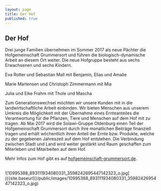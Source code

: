 ```yaml
---
layout: page
title: Der Hof
published: true
---
```




## Der Hof

Drei junge Familien übernehmen im Sommer 2017 als neue Pächter die Hofgemeinschaft Grummersort und führen die biologisch-dynamische Arbeit an diesem Ort weiter. Die neue Hofgruppe besteht aus sechs Erwachsenen und sechs Kindern.

Eva Rotter und Sebastian Mall mit Benjamin, Elias und Amalie

Marie Martensen und Christoph Zimmermann mit Mia

Julia und Eike Frahm mit Thole und Mascha

Zum Generationswechsel möchten wir unsere Kunden mit in die landwirtschaftliche Arbeit einbinden. Wir bieten Menschen aus unserem Umkreis die Möglichkeit mit der Übernahme eines Ernteanteiles die Verantwortung für die Pflanzen, Tiere und Menschen auf dem Hof mit zu tragen.
Ab Mai 2017 wird die Solawi-Gruppe Oldenburg  einen Teil der Hofgemeinschaft Grummersort durch ihre monatlichen Beiträge finanziell tragen und erhält wöchentlich ihren Anteil der Ernte bzw. Produkte, welche zu der gegebenen Jahreszeit auf dem Hof entstehen.
Die Verbindung zwischen Stadt und Land wird weiter gestärkt und Raum geschaffen zum Miterleben und Mitarbeiten auf dem Hof.

Mehr Infos zum Hof gibt es auf [hofgemeinschaft-grummersort.de](http://www.hofgemeinschaft-grummersort.de/).

<br>
![10995388_893111934080331_3598242695447142323_o.jpg]({{site.baseurl}}/public/images/10995388_893111934080331_3598242695447142323_o.jpg)

